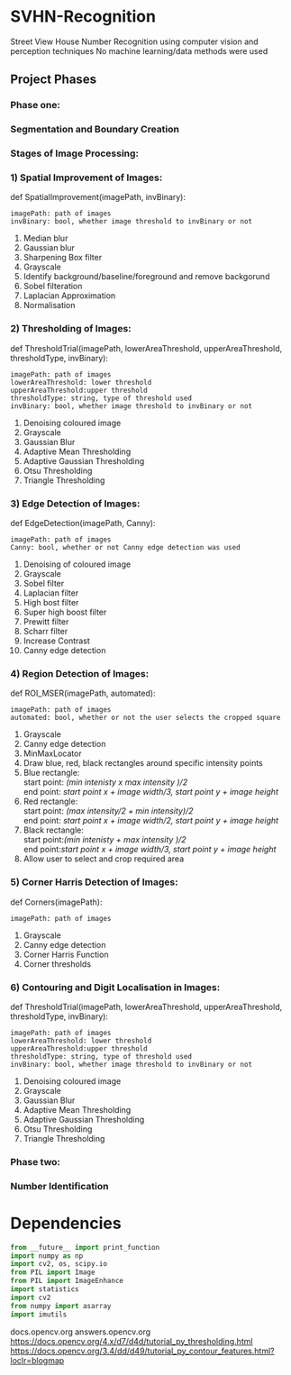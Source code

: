 # SVHN-Recognition
Street View House Number Recognition using computer vision and perception techniques
No machine learning/data methods were used

## Project Phases
### Phase one: 
   ### Segmentation and Boundary Creation
   ### Stages of Image Processing:
   ### 1) Spatial Improvement of Images:
   def SpatialImprovement(imagePath, invBinary):
   ```
   imagePath: path of images
   invBinary: bool, whether image threshold to invBinary or not
   ```
   1) Median blur
   2) Gaussian blur
   3) Sharpening Box filter
   4) Grayscale
   5) Identify background/baseline/foreground and remove backgorund
   6) Sobel filteration
   7) Laplacian Approximation
   8) Normalisation
   
   ### 2) Thresholding of Images:
  def ThresholdTrial(imagePath, lowerAreaThreshold, upperAreaThreshold, thresholdType, invBinary):
  ```
  imagePath: path of images
  lowerAreaThreshold: lower threshold
  upperAreaThreshold:upper threshold
  thresholdType: string, type of threshold used
  invBinary: bool, whether image threshold to invBinary or not
  ```
  1) Denoising coloured image
  2) Grayscale
  3) Gaussian Blur
  4) Adaptive Mean Thresholding
  5) Adaptive Gaussian Thresholding
  6) Otsu Thresholding
  7) Triangle Thresholding
  
   ### 3) Edge Detection of Images:
  def EdgeDetection(imagePath, Canny):
  ```
  imagePath: path of images
  Canny: bool, whether or not Canny edge detection was used
  ```
  1) Denoising of coloured image
  2) Grayscale
  3) Sobel filter
  4) Laplacian filter
  5) High bost filter
  6) Super high boost filter
  7) Prewitt filter
  8) Scharr filter
  9) Increase Contrast 
  10) Canny edge detection

   ### 4) Region Detection of Images:
  def ROI_MSER(imagePath, automated):
  ```
  imagePath: path of images
  automated: bool, whether or not the user selects the cropped square
  ```
  1) Grayscale
  2) Canny edge detection
  3) MinMaxLocator
  4) Draw blue, red, black rectangles around specific intensity points
  5) Blue rectangle:<br />start point: *(min intenisty x max intensity )/2*
                     <br />end point: *start point x + image width/3, start point y + image height*
  7) Red rectangle: <br />start point: *(max intensity/2 + min intensity)/2*
                    <br />end point: *start point x + image width/2, start point y + image height*
  8) Black rectangle: <br />start point:*(min intenisty + max intensity )/2*
                      <br />end point:*start point x + image width/3, start point y + image height*
  9) Allow user to select and crop required area
  
   ### 5) Corner Harris Detection of Images:
  def Corners(imagePath):
  ```
  imagePath: path of images
  ```
  1) Grayscale
  2) Canny edge detection
  3) Corner Harris Function
  4) Corner thresholds

   ### 6) Contouring and Digit Localisation in Images:
  def ThresholdTrial(imagePath, lowerAreaThreshold, upperAreaThreshold, thresholdType, invBinary):
  ```
  imagePath: path of images
  lowerAreaThreshold: lower threshold
  upperAreaThreshold:upper threshold
  thresholdType: string, type of threshold used
  invBinary: bool, whether image threshold to invBinary or not
  ```
  1) Denoising coloured image
  2) Grayscale
  3) Gaussian Blur
  4) Adaptive Mean Thresholding
  5) Adaptive Gaussian Thresholding
  6) Otsu Thresholding
  7) Triangle Thresholding



### Phase two:
   ### Number Identification
   
   
# Dependencies
```python
from __future__ import print_function
import numpy as np
import cv2, os, scipy.io
from PIL import Image
from PIL import ImageEnhance
import statistics
import cv2
from numpy import asarray
import imutils
```

docs.opencv.org
answers.opencv.org
https://docs.opencv.org/4.x/d7/d4d/tutorial_py_thresholding.html
https://docs.opencv.org/3.4/dd/d49/tutorial_py_contour_features.html?loclr=blogmap

